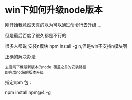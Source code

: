 # win下如何升级node版本

刚开始我竟然天真的以为可以通过命令行去升级....

但是最后百度了很久都是不行的

很多人都说 安装n模块  npm install -g n,但是win不支持n模块啊 

正确的解决办法

```
去官网下载最新版本的node 覆盖之前的安装路径
即完成node的版本升级
```

 指定npm 包 : 

npm install npm@4 -g 